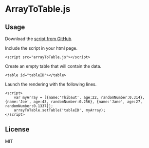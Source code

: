 # ArrayToTable.js

## Usage

Download the [script from GitHub](https://raw.github.com/tpatel/ArrayToTable.js/master/lib/arrayToTable.js).

Include the script in your html page.
```
<script src="arrayToTable.js"></script>
```

Create an empty table that will contain the data.
```
<table id="tableID"></table>
```

Launch the rendering with the following lines.
```
<script>
    var myArray = [{name:'Thibaut', age:22, randomNumber:0.314}, {name:'Joe', age:43, randomNumber:0.256}, {name:'Jane', age:27, randomNumber:0.1337}];
    arrayToTable.setTable('tableID', myArray);
</script>
```

## License

MIT
